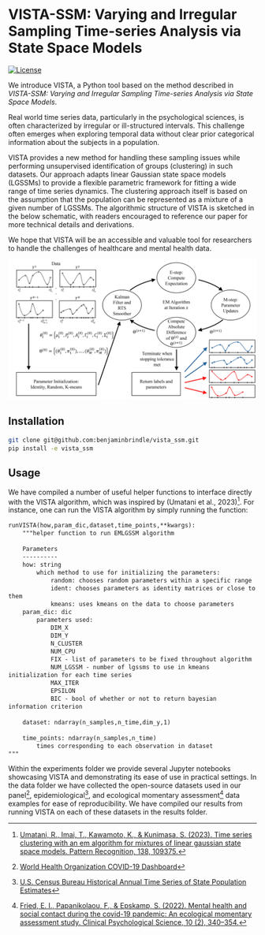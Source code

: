 # VISTA-SSM: Varying and Irregular Sampling Time-series Analysis via State Space Models

[![License](https://img.shields.io/badge/license-MIT-blue.svg)](https://github.com/benjaminbrindle/vista_ssm/blob/main/LICENSE)

We introduce VISTA, a Python tool based on the method described in _VISTA-SSM: Varying and Irregular Sampling Time-series Analysis via State Space Models_. 

Real world time series data, particularly in the psychological sciences, is often characterized by irregular or ill-structured intervals. This challenge often emerges when exploring temporal data without clear prior categorical information about the subjects in a population. 

VISTA provides a new method for handling these sampling issues while performing unsupervised identification of groups (clustering) in such datasets. Our approach adapts linear Gaussian state space models (LGSSMs) to provide a flexible parametric framework for fitting a wide range of time series dynamics. The clustering approach itself is based on the assumption that the population can be represented as a mixture of a given number of LGSSMs. The algorithmic structure of VISTA is sketched in the below schematic, with readers encouraged to reference our paper for more technical details and derivations.

We hope that VISTA will be an accessible and valuable tool for researchers to handle the challenges of healthcare and mental health data.


![VISTA Schematic](https://github.com/benjaminbrindle/vista_ssm/blob/main/schematic.jpg)

## Installation 
```bash
git clone git@github.com:benjaminbrindle/vista_ssm.git
pip install -e vista_ssm
```

## Usage

We have compiled a number of useful helper functions to interface directly with the VISTA algorithm, which was inspired by (Umatani et al., 2023)[^1]. For instance, one can run the VISTA algorithm by simply running the function:
```
runVISTA(how,param_dic,dataset,time_points,**kwargs):
    """helper function to run EMLGSSM algorithm

    Parameters
    ----------
    how: string
        which method to use for initializing the parameters:
            random: chooses random parameters within a specific range
            ident: chooses parameters as identity matrices or close to them
            kmeans: uses kmeans on the data to choose parameters
    param_dic: dic
        parameters used:
            DIM_X
            DIM_Y
            N_CLUSTER
            NUM_CPU
            FIX - list of parameters to be fixed throughout algorithm
            NUM_LGSSM - number of lgssms to use in kmeans initialization for each time series
            MAX_ITER
            EPSILON
            BIC - bool of whether or not to return bayesian information criterion
            
    dataset: ndarray(n_samples,n_time,dim_y,1)

    time_points: ndarray(n_samples,n_time)
        times corresponding to each observation in dataset
"""
```
Within the experiments folder we provide several Jupyter notebooks showcasing VISTA and demonstrating its ease of use in practical settings. In the data folder we have collected the open-source datasets used in our panel[^2], epidemiological[^3], and ecological momentary assessment[^4] data examples for ease of reproducibility. We have compiled our results from running VISTA on each of these datasets in the results folder.

[^1]: [Umatani, R., Imai, T., Kawamoto, K., & Kunimasa, S. (2023). Time series clustering with
an em algorithm for mixtures of linear gaussian state space models. Pattern
Recognition, 138, 109375.](https://github.com/ur17/em_mlgssm)

[^2]: [World Health Organization COVID-19 Dashboard](https://data.who.int/dashboards/covid19)

[^3]: [U.S. Census Bureau Historical Annual Time Series of State Population Estimates](https://web.archive.org/web/20040220002039/https://eire.census.gov/popest/archives/state/st_stts.php)

[^4]: [Fried, E. I., Papanikolaou, F., & Epskamp, S. (2022). Mental health and social contact
during the covid-19 pandemic: An ecological momentary assessment study. Clinical
Psychological Science, 10 (2), 340–354.](https://osf.io/erp7v/files/osfstorage)
